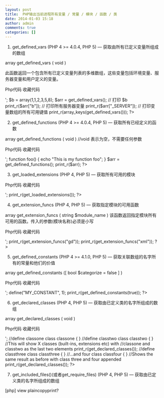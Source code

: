 ```yaml
---
layout: post
title:  PHP输出当前进程所有变量 / 常量 / 模块 / 函数 / 类
date: 2014-01-03 15:18
author: admin
comments: true
categories: []
---
```

1. get_defined_vars  (PHP 4 >= 4.0.4, PHP 5) — 获取由所有已定义变量所组成的数组

 
array get_defined_vars ( void )
 
此函数返回一个包含所有已定义变量列表的多维数组，这些变量包括环境变量、服务器变量和用户定义的变量。
 
Php代码  收藏代码
<?php  
echo '<pre>';  
  
$b = array(1,1,2,3,5,8);  
  
$arr = get_defined_vars();  
  
// 打印 $b  
print_r($arr["b"]);  
  
// 打印所有服务器变量  
print_r($arr["_SERVER"]);  
  
// 打印变量数组的所有可用键值  
print_r(array_keys(get_defined_vars()));  
?>  
 
2. get_defined_functions (PHP 4 >= 4.0.4, PHP 5) — 获取所有已经定义的函数
 
array get_defined_functions ( void ) //void 表示为空，不需要任何参数
 
Php代码  收藏代码
<?php  
echo '<pre>';  
  
function foo()  
{  
    echo "This is my function foo";  
}  
$arr = get_defined_functions();  
print_r($arr);  
  
?>  
 
3. get_loaded_extensions (PHP 4, PHP 5) — 获取所有可用的模块
 
Php代码  收藏代码
<?php  
echo '<pre>';  
  
print_r(get_loaded_extensions());  
?>  
 
4. get_extension_funcs (PHP 4, PHP 5) — 获取指定模块的可用函数
 
array get_extension_funcs ( string $module_name ) 该函数返回指定模块所有可用的函数。传入的参数(模块名称)必须是小写
 
Php代码  收藏代码
<?php  
echo '<pre>';  
  
print_r(get_extension_funcs("gd"));  
print_r(get_extension_funcs("xml"));  
?>  
 
5. get_defined_constants (PHP 4 >= 4.1.0, PHP 5) —  获取关联数组的名字所有的常量和他们的价值
 
array get_defined_constants ([ bool $categorize = false ] )
 
Php代码  收藏代码
<?php  
echo '<pre>';  
  
define("MY_CONSTANT", 1);  
print_r(get_defined_constants(true));  
?>  
 
6. get_declared_classes (PHP 4, PHP 5) —  获取由已定义类的名字所组成的数组
 
array get_declared_classes ( void )
 
Php代码  收藏代码
<?php  
echo '<pre>';  
  
//define classone  
class classone { }  
  
//define classtwo  
class classtwo { }  
  
//This will show X classes (built-ins, extensions etc) with  
//classone and classtwo as the last two elements  
  
print_r(get_declared_classes());  
  
//define classthree  
class classthree { }  
  
//...and four  
class classfour { }  
  
//Shows the same result as before with class three and four appended  
print_r(get_declared_classes());  
?>  
 
7. get_included_files()(或者get_require_files) (PHP 4, PHP 5) —  获取由已定义类的名字所组成的数组
   
[php] view plaincopyprint?
<?php  
// This file is abc.php  
  
include 'test1.php';  
include_once 'test2.php';  
require 'test3.php';  
require_once 'test4.php';  
  
$included_files = get_included_files();  
  
foreach ($included_files as $filename) {  
    echo "$filename\n";  
}  
  
?>  

